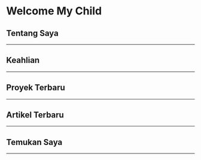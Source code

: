 # Welcome My Child

## Tentang Saya
---------------

## Keahlian
---------------

## Proyek Terbaru
---------------

## Artikel Terbaru
---------------

## Temukan Saya
---------------
